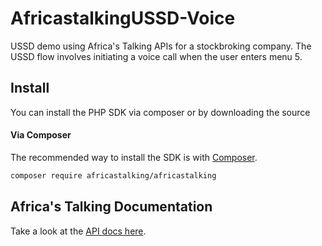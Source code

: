 # AfricastalkingUSSD-Voice
USSD demo using Africa's Talking APIs for a stockbroking company. The USSD flow involves initiating a voice call when the user enters menu 5.

## Install 

You can install the PHP SDK via composer or by downloading the source

#### Via Composer

The recommended way to install the SDK is with [Composer](http://getcomposer.org/). 

```bash
composer require africastalking/africastalking
```

## Africa's Talking Documentation
Take a look at the [API docs here](http://docs.africastalking.com).